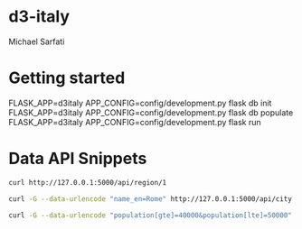 # d3-italy
Michael Sarfati

# Getting started
FLASK_APP=d3italy APP_CONFIG=config/development.py flask db init
FLASK_APP=d3italy APP_CONFIG=config/development.py flask db populate
FLASK_APP=d3italy APP_CONFIG=config/development.py flask run

# Data API Snippets
```bash
curl http://127.0.0.1:5000/api/region/1

curl -G --data-urlencode "name_en=Rome" http://127.0.0.1:5000/api/city

curl -G --data-urlencode "population[gte]=40000&population[lte]=50000" http://127.0.0.1:5000/api/city
```